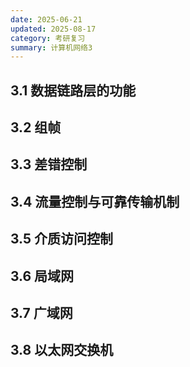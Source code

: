 ```yaml
---
date: 2025-06-21
updated: 2025-08-17
category: 考研复习
summary: 计算机网络3
---
```






## 3.1 数据链路层的功能



## 3.2 组帧



## 3.3 差错控制



## 3.4 流量控制与可靠传输机制



## 3.5 介质访问控制



## 3.6 局域网



## 3.7 广域网



## 3.8 以太网交换机



